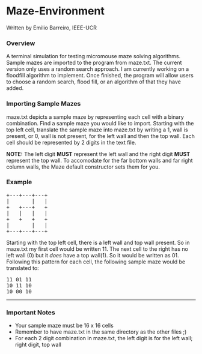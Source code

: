 # Maze-Environment
Written by Emilio Barreiro, IEEE-UCR

### Overview
A terminal simulation for testing micromouse maze solving algorithms. Sample mazes are imported to the program from maze.txt.
The current version only uses a random search approach. I am currently working on a floodfill algorithm to implement. Once finished, the program will allow users to choose a random search, flood fill, or an algorithm of that they have added.

### Importing Sample Mazes
maze.txt depicts a sample maze by representing each cell with a binary combination. Find a sample maze you would like to import. Starting with the top left cell, translate the sample maze into maze.txt by writing a 1, wall is present, or 0, wall is not present, for the left wall and then the top wall. Each cell should be represented by 2 digits in the text file.

**NOTE:** The left digit **MUST** represent the left wall and the right digit **MUST** represent the top wall.
To accomodate for the far bottom walls and far right column walls, the Maze default constructor sets them for you. 

### Example


<pre>+---+---+---+
|       |   |
+   +---+   +
|   |   |   |
+   +   +   +
|       |   |
+---+---+---+</pre>




Starting with the top left cell, there is a left wall and top wall present. So in maze.txt my first cell would be written 11.
The next cell to the right has no left wall (0) but it *does* have a top wall(1). So it would be written as 01. Following this pattern for each cell, the following sample maze would be translated to:

<pre>11 01 11
10 11 10
10 00 10</pre>

----------------------------------------
### Important Notes

- Your sample maze must be 16 x 16 cells
- Remember to have maze.txt in the same directory as the other files ;)
- For each 2 digit combination in maze.txt, the left digit is for the left wall; right digit, top wall





